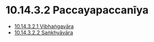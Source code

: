 # 10.14.3.2 Paccayapaccanīya

* [10.14.3.2.1 Vibhaṅgavāra](10.14.3.2/10.14.3.2.1.md)
* [10.14.3.2.2 Saṅkhyāvāra](10.14.3.2/10.14.3.2.2.md)
